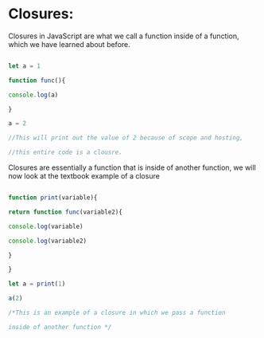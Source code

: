 # Closures:
Closures in JavaScript are what we call a function inside of a function, which we have learned about before.

```jsx

let a = 1

function func(){

console.log(a)

}

a = 2

//This will print out the value of 2 because of scope and hosting,

//this entire code is a clousre.

```

Closures are essentially a function that is inside of another function, we will now look at the textbook example of a closure

```jsx

function print(variable){

return function func(variable2){

console.log(variable)

console.log(variable2)

}

}

let a = print(1)

a(2)

/*This is an example of a closure in which we pass a function

inside of another function */

```
